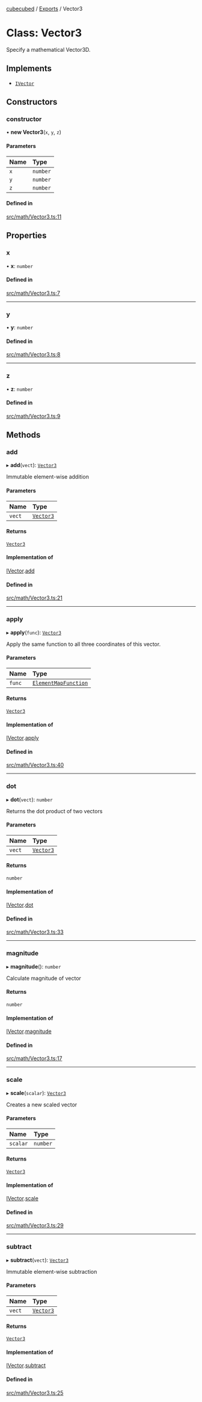 [cubecubed](/reference/README.md) / [Exports](/reference/modules.md) / Vector3

# Class: Vector3

Specify a mathematical Vector3D.

## Implements

- [`IVector`](/reference/interfaces/IVector.md)

## Constructors

### constructor

• **new Vector3**(`x`, `y`, `z`)

#### Parameters

| Name | Type |
| :------ | :------ |
| `x` | `number` |
| `y` | `number` |
| `z` | `number` |

#### Defined in

[src/math/Vector3.ts:11](https://github.com/imaphatduc/cubecubed/blob/0bd348a/src/math/Vector3.ts#L11)

## Properties

### x

• **x**: `number`

#### Defined in

[src/math/Vector3.ts:7](https://github.com/imaphatduc/cubecubed/blob/0bd348a/src/math/Vector3.ts#L7)

___

### y

• **y**: `number`

#### Defined in

[src/math/Vector3.ts:8](https://github.com/imaphatduc/cubecubed/blob/0bd348a/src/math/Vector3.ts#L8)

___

### z

• **z**: `number`

#### Defined in

[src/math/Vector3.ts:9](https://github.com/imaphatduc/cubecubed/blob/0bd348a/src/math/Vector3.ts#L9)

## Methods

### add

▸ **add**(`vect`): [`Vector3`](/reference/classes/Vector3.md)

Immutable element-wise addition

#### Parameters

| Name | Type |
| :------ | :------ |
| `vect` | [`Vector3`](/reference/classes/Vector3.md) |

#### Returns

[`Vector3`](/reference/classes/Vector3.md)

#### Implementation of

[IVector](/reference/interfaces/IVector.md).[add](/reference/interfaces/IVector.md#add)

#### Defined in

[src/math/Vector3.ts:21](https://github.com/imaphatduc/cubecubed/blob/0bd348a/src/math/Vector3.ts#L21)

___

### apply

▸ **apply**(`func`): [`Vector3`](/reference/classes/Vector3.md)

Apply the same function to all three coordinates of this vector.

#### Parameters

| Name | Type |
| :------ | :------ |
| `func` | [`ElementMapFunction`](/reference/types/ElementMapFunction.md) |

#### Returns

[`Vector3`](/reference/classes/Vector3.md)

#### Implementation of

[IVector](/reference/interfaces/IVector.md).[apply](/reference/interfaces/IVector.md#apply)

#### Defined in

[src/math/Vector3.ts:40](https://github.com/imaphatduc/cubecubed/blob/0bd348a/src/math/Vector3.ts#L40)

___

### dot

▸ **dot**(`vect`): `number`

Returns the dot product of two vectors

#### Parameters

| Name | Type |
| :------ | :------ |
| `vect` | [`Vector3`](/reference/classes/Vector3.md) |

#### Returns

`number`

#### Implementation of

[IVector](/reference/interfaces/IVector.md).[dot](/reference/interfaces/IVector.md#dot)

#### Defined in

[src/math/Vector3.ts:33](https://github.com/imaphatduc/cubecubed/blob/0bd348a/src/math/Vector3.ts#L33)

___

### magnitude

▸ **magnitude**(): `number`

Calculate magnitude of vector

#### Returns

`number`

#### Implementation of

[IVector](/reference/interfaces/IVector.md).[magnitude](/reference/interfaces/IVector.md#magnitude)

#### Defined in

[src/math/Vector3.ts:17](https://github.com/imaphatduc/cubecubed/blob/0bd348a/src/math/Vector3.ts#L17)

___

### scale

▸ **scale**(`scalar`): [`Vector3`](/reference/classes/Vector3.md)

Creates a new scaled vector

#### Parameters

| Name | Type |
| :------ | :------ |
| `scalar` | `number` |

#### Returns

[`Vector3`](/reference/classes/Vector3.md)

#### Implementation of

[IVector](/reference/interfaces/IVector.md).[scale](/reference/interfaces/IVector.md#scale)

#### Defined in

[src/math/Vector3.ts:29](https://github.com/imaphatduc/cubecubed/blob/0bd348a/src/math/Vector3.ts#L29)

___

### subtract

▸ **subtract**(`vect`): [`Vector3`](/reference/classes/Vector3.md)

Immutable element-wise subtraction

#### Parameters

| Name | Type |
| :------ | :------ |
| `vect` | [`Vector3`](/reference/classes/Vector3.md) |

#### Returns

[`Vector3`](/reference/classes/Vector3.md)

#### Implementation of

[IVector](/reference/interfaces/IVector.md).[subtract](/reference/interfaces/IVector.md#subtract)

#### Defined in

[src/math/Vector3.ts:25](https://github.com/imaphatduc/cubecubed/blob/0bd348a/src/math/Vector3.ts#L25)
